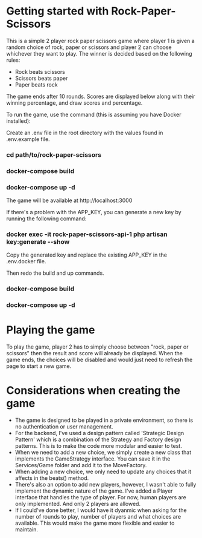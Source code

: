 # Getting started with Rock-Paper-Scissors

This is a simple 2 player rock paper scissors game where player 1 is given a random choice of rock, paper or scissors and player 2 can choose whichever they want to play. The winner is decided based on the following rules:

- Rock beats scissors
- Scissors beats paper
- Paper beats rock

The game ends after 10 rounds. Scores are displayed below along with their winning percentage, and draw scores and percentage.

To run the game, use the command (this is assuming you have Docker installed):

Create an .env file in the root directory with the values found in .env.example file.

### cd path/to/rock-paper-scissors

### docker-compose build

### docker-compose up -d

The game will be available at http://localhost:3000

If there's a problem with the APP_KEY, you can generate a new key by running the following command:

### docker exec -it rock-paper-scissors-api-1 php artisan key:generate --show

Copy the generated key and replace the existing APP_KEY in the .env.docker file.

Then redo the build and up commands.

### docker-compose build

### docker-compose up -d

# Playing the game

To play the game, player 2 has to simply choose between "rock, paper or scissors" then the result and score will already be displayed. When the game ends, the choices will be disabled and would just need to refresh the page to start a new game.

# Considerations when creating the game

- The game is designed to be played in a private environment, so there is no authentication or user management.
- For the backend, I've used a design pattern called 'Strategic Design Pattern' which is a combination of the Strategy and Factory design patterns. This is to make the code more modular and easier to test.
- When we need to add a new choice, we simply create a new class that implements the GameStrategy interface. You can save it in the Services/Game folder and add it to the MoveFactory.
- When adding a new choice, we only need to update any choices that it affects in the beats() method.
- There's also an option to add new players, however, I wasn't able to fully implement the dynamic nature of the game. I've added a Player interface that handles the type of player. For now, human players are only implemented. And only 2 players are allowed.
- If I could've done better, I would have it dyanmic when asking for the number of rounds to play, number of players and what choices are available. This would make the game more flexible and easier to maintain.
